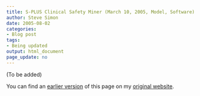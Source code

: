 ```yaml
---
title: S-PLUS Clinical Safety Miner (March 10, 2005, Model, Software)
author: Steve Simon
date: 2005-08-02
categories:
- Blog post
tags:
- Being updated
output: html_document
page_update: no
---
```


(To be added)

<!---More--->

You can find an [earlier version][sim1] of this page on my [original website][sim2].

[sim1]: http://www.pmean.com/05/SafetyMiner.html
[sim2]: http://www.pmean.com/original_site.html
